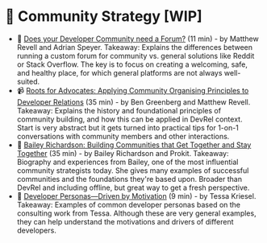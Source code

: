 # 👥 Community Strategy [WIP]

- 📃 [Does your Developer Community need a Forum?](https://devrel.net/community/does-your-developer-community-need-a-forum) (11 min) - by Matthew Revell and Adrian Speyer. Takeaway: Explains the differences between running a custom forum for community vs. general solutions like Reddit or Stack Overflow. The key is to focus on creating a welcoming, safe, and healthy place, for which general platforms are not always well-suited.
- 📹 [Roots for Advocates: Applying Community Organising Principles to Developer Relations](https://devrel.net/community/roots-for-advocates-applying-community-organising-principles-to-developer-relations) (35 min) - by Ben Greenberg and Matthew Revell. Takeaway: Explains the history and foundational principles of community building, and how this can be applied in DevRel context. Start is very abstract but it gets turned into practical tips for 1-on-1 conversations with community members and other interactions.
- 📃 [Bailey Richardson: Building Communities that Get Together and Stay Together](https://theprokit.com/posts/bailey-richardson-building-communities-that-get-together-and-stay-together/) (35 min) - by Bailey Richardson and Prokit. Takeaway: Biography and experiences from Bailey, one of the most influential community strategists today. She gives many examples of successful communities and the foundations they're based upon. Broader than DevRel and including offline, but great way to get a fresh perspective.
- 📃 [Developer Personas—Driven by Motivation](https://devocate.com/developer-personas-driven-by-motivation/) (9 min) - by Tessa Kriesel. Takeaway: Examples of common developer personas based on the consulting work from Tessa. Although these are very general examples, they can help understand the motivations and drivers of different developers. 
